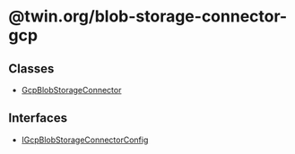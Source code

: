 # @twin.org/blob-storage-connector-gcp

## Classes

- [GcpBlobStorageConnector](classes/GcpBlobStorageConnector.md)

## Interfaces

- [IGcpBlobStorageConnectorConfig](interfaces/IGcpBlobStorageConnectorConfig.md)
